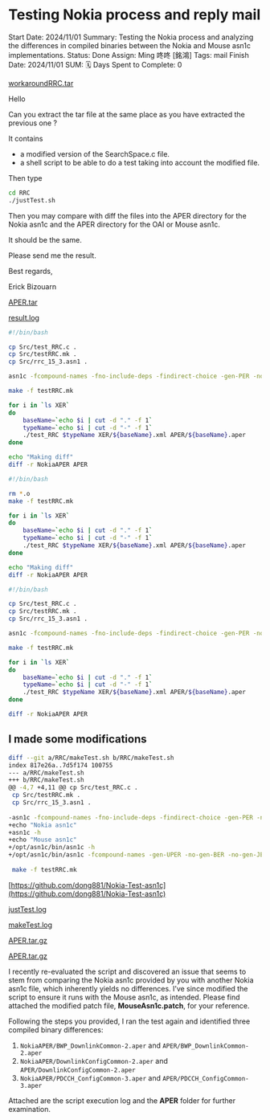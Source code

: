 # Testing Nokia process and reply mail

Start Date: 2024/11/01
Summary: Testing the Nokia process and analyzing the differences in compiled binaries between the Nokia and Mouse asn1c implementations.
Status: Done
Assign: Ming 咚咚 [銘鴻]
Tags: mail
Finish Date: 2024/11/01
SUM: 🗓️ Days Spent to Complete: 0

[workaroundRRC.tar](workaroundRRC.tar)

Hello

Can you extract the tar file at the same place as you have extracted the previous one ?

It contains

- a modified version of the SearchSpace.c file.
- a shell script to be able to do a test taking into account the modified file.

Then type

```bash
cd RRC
./justTest.sh
```

Then you may compare with diff the files into the APER directory for the Nokia asn1c and the APER directory for the OAI or Mouse asn1c.

It should be the same.

Please send me the result.

Best regards,

Erick Bizouarn

[APER.tar](APER.tar)

[result.log](result.log)

```bash
#!/bin/bash

cp Src/test_RRC.c .
cp Src/testRRC.mk .
cp Src/rrc_15_3.asn1 .

asn1c -fcompound-names -fno-include-deps -findirect-choice -gen-PER -no-gen-OER rrc_15_3.asn1

make -f testRRC.mk

for i in `ls XER`
do
    baseName=`echo $i | cut -d "." -f 1`
    typeName=`echo $i | cut -d "-" -f 1`
    ./test_RRC $typeName XER/${baseName}.xml APER/${baseName}.aper
done

echo "Making diff"
diff -r NokiaAPER APER

```

```bash
#!/bin/bash

rm *.o
make -f testRRC.mk

for i in `ls XER`
do
    baseName=`echo $i | cut -d "." -f 1`
    typeName=`echo $i | cut -d "-" -f 1`
    ./test_RRC $typeName XER/${baseName}.xml APER/${baseName}.aper
done

echo "Making diff"
diff -r NokiaAPER APER

```

```bash
#!/bin/bash

cp Src/test_RRC.c .
cp Src/testRRC.mk .
cp Src/rrc_15_3.asn1 .

asn1c -fcompound-names -fno-include-deps -findirect-choice -gen-PER -no-gen-OER rrc_15_3.asn1

make -f testRRC.mk

for i in `ls XER`
do
    baseName=`echo $i | cut -d "." -f 1`
    typeName=`echo $i | cut -d "-" -f 1`
    ./test_RRC $typeName XER/${baseName}.xml APER/${baseName}.aper
done

diff -r NokiaAPER APER

```

## I made some modifications

```bash
diff --git a/RRC/makeTest.sh b/RRC/makeTest.sh
index 817e26a..7d5f174 100755
--- a/RRC/makeTest.sh
+++ b/RRC/makeTest.sh
@@ -4,7 +4,11 @@ cp Src/test_RRC.c .
 cp Src/testRRC.mk .
 cp Src/rrc_15_3.asn1 .
 
-asn1c -fcompound-names -fno-include-deps -findirect-choice -gen-PER -no-gen-OER rrc_15_3.asn1
+echo "Nokia asn1c"
+asn1c -h
+echo "Mouse asn1c"
+/opt/asn1c/bin/asn1c -h
+/opt/asn1c/bin/asn1c -fcompound-names -gen-UPER -no-gen-BER -no-gen-JER -no-gen-OER -gen-APER -no-gen-example -findirect-choice rrc_15_3.asn1
 
 make -f testRRC.mk
```

[https://github.com/dong881/Nokia-Test-asn1c](https://github.com/dong881/Nokia-Test-asn1c)

[justTest.log](justTest.log)

[makeTest.log](makeTest.log)

[APER.tar.gz](APER.tar%201.gz)

[APER.tar.gz](APER.tar%202.gz)

I recently re-evaluated the script and discovered an issue that seems to stem from comparing the Nokia asn1c provided by you with another Nokia asn1c file, which inherently yields no differences. I’ve since modified the script to ensure it runs with the Mouse asn1c, as intended. Please find attached the modified patch file, **MouseAsn1c.patch**, for your reference.

Following the steps you provided, I ran the test again and identified three compiled binary differences:

1. `NokiaAPER/BWP_DownlinkCommon-2.aper` and `APER/BWP_DownlinkCommon-2.aper`
2. `NokiaAPER/DownlinkConfigCommon-2.aper` and `APER/DownlinkConfigCommon-2.aper`
3. `NokiaAPER/PDCCH_ConfigCommon-3.aper` and `APER/PDCCH_ConfigCommon-3.aper`

Attached are the script execution log and the **APER** folder for further examination.